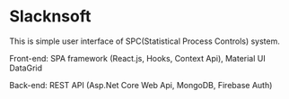 # Slacknsoft

This is simple user interface of SPC(Statistical Process Controls) system.

Front-end: SPA framework (React.js, Hooks, Context Api), Material UI DataGrid

Back-end: REST API (Asp.Net Core Web Api, MongoDB, Firebase Auth)
